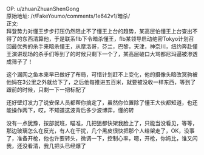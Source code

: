 
OP: u/zhuanZhuanShenGong  
原始地址: /r/FakeYoumo/comments/1e642v1/暗杀/  
正文:  
拜登势力对懂王步步打压仍然阻止不了懂王上台的趋势，某高层怕懂王上台查出不得了的东西清算他，于是联系flb下令暗杀懂王，flb某领导启动绝密Tokyo计划召回最优秀的杀手来暗杀懂王，从摩洛哥，芬兰，巴黎，天津，神奈川，纽约奔赴懂王演讲现场的杀手们等到了的时候只剩下一个了，某高层破口大骂都尼玛逼被渗透成筛子了！

这个漏网之鱼本来早已做好了布局，可惜计划赶不上变化，他的摄像头暗改冥驹被他妈在3公里之外就给下了，之后他每推进五百米，就要被没收一样东西，等到了跟前的时候，只剩一下一把标配了

还好壁灯发力了说安保人员都帮你搞定了，虽然你位置除了懂王大伙都知道，也还能操作两下，哎，不知道这波背后多少波博弈，懂的转 

没有一点犹豫，按部就班，瞄准，几把狙都快架我脸上了，只能当没看见，等等，那边玻璃怎么在反光，有人在干扰，几个黑皮很快把那个人给架走了，OK，没事了，准备开枪，他也许要转头，微调一下，控制心率，嗯，开枪，你妈比，谁又闪我，还没看清，我几把头已经爆了


